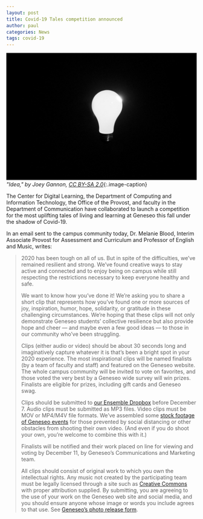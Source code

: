 ```yaml
---
layout: post
title: Covid-19 Tales competition announced
author: paul
categories: News
tags: covid-19
---
```

![Picture of a lightbulb](/images/lightbulb.jpg)
*"Idea," by Joey Gannon, [CC BY-SA 2.0](https://creativecommons.org/licenses/by-sa/2.0/)*{:.image-caption}

The Center for Digital Learning, the Department of Computing and Information Technology, the Office of the Provost, and faculty in the Department of Communication have collaborated to launch a competition for the most uplifting tales of living and learning at Geneseo this fall under the shadow of Covid-19.

In an email sent to the campus community today, Dr. Melanie Blood, Interim Associate Provost for Assessment and Curriculum and Professor of English and Music, writes:

> 2020 has been tough on all of us. But in spite of the difficulties, we’ve remained resilient and strong. We’ve found creative ways to stay active and connected and to enjoy being on campus while still respecting the restrictions necessary to keep everyone healthy and safe.
>
> We want to know how you’ve done it! We’re asking you to share a short clip that represents how you’ve found one or more sources of joy, inspiration, humor, hope, solidarity, or gratitude in these challenging circumstances. We’re hoping that these clips will not only demonstrate Geneseo students’ collective resilience but also provide hope and cheer — and maybe even a few good ideas — to those in our community who’ve been struggling.
>
> Clips (either audio or video) should be about 30 seconds long and imaginatively capture whatever it is that’s been a bright spot in your 2020 experience. The most inspirational clips will be named finalists (by a team of faculty and staff) and featured on the Geneseo website. The whole campus community will be invited to vote on favorites, and those voted the very best by a Geneseo wide survey will win prizes. Finalists are eligible for prizes, including gift cards and Geneseo swag.
>
> Clips should be submitted to [our Ensemble Dropbox](https://cloud.ensemblevideo.com/Dropbox/COVIDTales) before December 7. Audio clips must be submitted as MP3 files. Video clips must be MOV or MP4/M4V file formats. We’ve assembled some [stock footage of Geneseo events](https://drive.google.com/drive/folders/18SRpscVsuGRcBlcjfF0e9mT3s8P2I8Ou?usp=sharing) for those prevented by social distancing or other obstacles from shooting their own video. (And even if you do shoot your own, you’re welcome to combine this with it.)
>
> Finalists will be notified and their work placed on line for viewing and voting by December 11, by Geneseo’s Communications and Marketing team. 
>
> All clips should consist of original work to which you own the intellectual rights. Any music not created by the participating team must be legally licensed through a site such as [Creative Commons](https://creativecommons.org/about/program-areas/arts-culture/arts-culture-resources/legalmusicforvideos/) with proper attribution supplied. By submitting, you are agreeing to the use of your work on the Geneseo web site and social media, and you should ensure anyone whose image or words you include agrees to that use. See [Geneseo’s photo release form](https://docs.google.com/document/d/1E-tjxgMGVrp7J7eD9SW8QzBjC56jXjyOpnQUtXIvnVM/edit?usp=sharing). 

